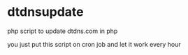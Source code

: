 dtdnsupdate
===========

php script to update dtdns.com in php 

you just put this script on cron job and let it work every hour 
